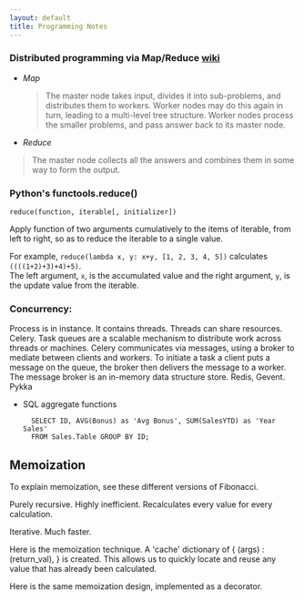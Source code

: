 ```yaml
---
layout: default
title: Programming Notes
---
```



### Distributed programming via Map/Reduce [wiki](http://en.wikipedia.org/wiki/MapReduce)

- *Map*

  >  The master node takes input, divides it into sub-problems, and distributes them to workers. 
  >  Worker nodes may do this again in turn, leading to a multi-level tree structure. 
  >  Worker nodes process the smaller problems, and pass answer back to its master node.

-  *Reduce*

  > The master node collects all the answers and combines them in some way to form the output.

### Python's functools.reduce()

  `reduce(function, iterable[, initializer])`

Apply function of two arguments cumulatively to the items of iterable, from left to right, so as to reduce the iterable to a single value. 

For example, `reduce(lambda x, y: x+y, [1, 2, 3, 4, 5])` calculates `((((1+2)+3)+4)+5)`.   
The left argument, `x`, is the accumulated value and the right argument, `y`, is the update value from the iterable.

### Concurrency: 

Process is in instance. It contains threads. Threads can share resources. Celery. Task queues are a scalable mechanism to distribute work across threads or machines. Celery communicates via messages, using a broker to mediate between clients and workers. To initiate a task a client puts a message on the queue, the broker then delivers the message to a worker. The message broker is an in-memory data structure store. Redis, Gevent. Pykka


- SQL aggregate functions

        SELECT ID, AVG(Bonus) as 'Avg Bonus', SUM(SalesYTD) as 'Year Sales'
        FROM Sales.Table GROUP BY ID;
  


## Memoization

To explain memoization, see these different versions of Fibonacci.

Purely recursive. Highly inefficient. Recalculates every value for every calculation.
<script src="https://gist.github.com/hillscottc/0e95de91f03658c77e5d.js"></script>

Iterative. Much faster.
<script src="https://gist.github.com/hillscottc/b086891d57f65509350d.js"></script>

Here is the memoization technique. A 'cache' dictionary of { (args) : (return_val),  } is created.
This allows us to quickly locate and reuse any value that has already been calculated.
<script src="https://gist.github.com/hillscottc/a2c5dec8512a96ac60b9.js"></script>

Here is the same memoization design, implemented as a decorator.
<script src="https://gist.github.com/hillscottc/c68a2b85ec2f1bc145d2.js"></script>




